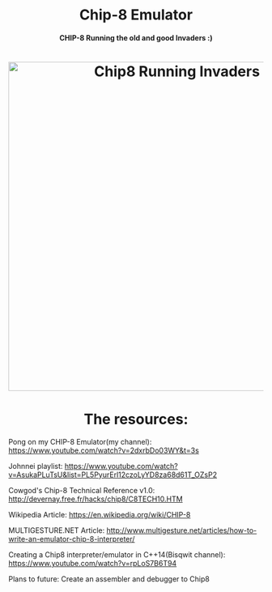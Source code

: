 <h1 align = "center">Chip-8 Emulator</h1>
<h4 align = "center">CHIP-8 Running the old and good Invaders :)</h4> 

<h1 align="center"><img title="Chip8 Running Invaders" src="https://i.imgur.com/gHGcTHH.png" width="650px"></h1>
<h1 align="center">The resources:</h1>

Pong on my CHIP-8 Emulator(my channel):
https://www.youtube.com/watch?v=2dxrbDo03WY&t=3s

Johnnei playlist:
https://www.youtube.com/watch?v=AsukaPLuTsU&list=PL5PyurErl12czoLyYD8za68d61T_OZsP2

Cowgod's Chip-8 Technical Reference v1.0: 
http://devernay.free.fr/hacks/chip8/C8TECH10.HTM

Wikipedia Article:
https://en.wikipedia.org/wiki/CHIP-8

MULTIGESTURE.NET Article:
http://www.multigesture.net/articles/how-to-write-an-emulator-chip-8-interpreter/

Creating a Chip8 interpreter/emulator in C++14(Bisqwit channel): 
https://www.youtube.com/watch?v=rpLoS7B6T94

Plans to future:
Create an assembler and debugger to Chip8
